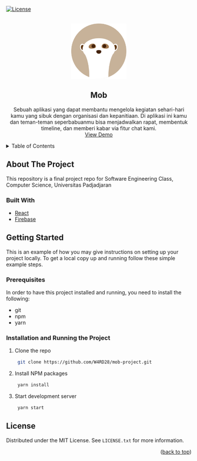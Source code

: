 <div id="top"></div>

<!-- PROJECT SHIELDS -->
[![License][license-shield]][license-url]


<!-- PROJECT LOGO -->
<br />
<div align="center">
  <a href="https://github.com/github_username/repo_name">
    <img src="src/logo.svg" alt="Logo" width="150" height="150">
  </a>

  <h2 align=center>Mob</h2>

  <p align="center">
    Sebuah aplikasi yang dapat membantu mengelola kegiatan sehari-hari kamu yang sibuk dengan organisasi dan kepanitiaan. Di aplikasi ini kamu dan teman-teman seperbabuanmu bisa menjadwalkan rapat, membentuk timeline, dan memberi kabar via fitur chat kami.
    <br />
    <a href="https://github.com/github_username/repo_name">View Demo</a>
  </p>
</div>

<!-- TABLE OF CONTENTS -->
<details>
  <summary>Table of Contents</summary>
  <ol>
    <li>
      <a href="#about-the-project">About The Project</a>
      <ul>
        <li><a href="#built-with">Built With</a></li>
      </ul>
    </li>
    <li>
      <a href="#getting-started">Getting Started</a>
      <ul>
        <li><a href="#prerequisites">Prerequisites</a></li>
        <li><a href="#installation-and-running-the-project">Installation</a></li>
      </ul>
    </li>
    <li><a href="#license">License</a></li>
  </ol>
</details>

<!-- ABOUT THE PROJECT -->
## About The Project

This repository is a final project repo for Software Engineering Class, Computer Science, Universitas Padjadjaran


### Built With

* [React](https://reactjs.org)
* [Firebase](https://firebase.google.com)

<!-- GETTING STARTED -->
## Getting Started

This is an example of how you may give instructions on setting up your project locally.
To get a local copy up and running follow these simple example steps.

### Prerequisites

In order to have this project installed and running, you need to install the following:
* git
* npm
* yarn

### Installation and Running the Project

1. Clone the repo
   ```sh
    git clone https://github.com/W4RD28/mob-project.git
   ```
2. Install NPM packages
   ```sh
    yarn install
   ```

3. Start development server
   ```sh
    yarn start
   ```

<!-- LICENSE -->
## License

Distributed under the MIT License. See `LICENSE.txt` for more information.

<p align="right">(<a href="#top">back to top</a>)</p>

<!-- MARKDOWN LINKS & IMAGES -->
<!-- https://www.markdownguide.org/basic-syntax/#reference-style-links -->
[license-shield]: https://img.shields.io/github/license/W4RD28/mob-project
[license-url]: https://github.com/W4RD28/mob-project/blob/main/LICENSE
